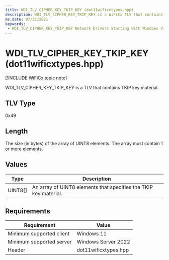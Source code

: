 ```yaml
---
title: WDI_TLV_CIPHER_KEY_TKIP_KEY (dot11wificxtypes.hpp)
description: WDI_TLV_CIPHER_KEY_TKIP_KEY is a WiFiCx TLV that contains TKIP key material.
ms.date: 07/31/2021
keywords:
 - WDI_TLV_CIPHER_KEY_TKIP_KEY Network Drivers Starting with Windows Vista
---
```


# WDI\_TLV\_CIPHER\_KEY\_TKIP\_KEY (dot11wificxtypes.hpp)

[!INCLUDE [WiFiCx topic note](../includes/wificx-version-warning.md)]


WDI\_TLV\_CIPHER\_KEY\_TKIP\_KEY is a TLV that contains TKIP key material.

## TLV Type


0x49

## Length


The size (in bytes) of the array of UINT8 elements. The array must contain 1 or more elements.

## Values


| Type      | Description                                                      |
|-----------|------------------------------------------------------------------|
| UINT8\[\] | An array of UINT8 elements that specifies the TKIP key material. |

 

## Requirements

|Requirement|Value|
|--- |--- |
|Minimum supported client|Windows 11|
|Minimum supported server|Windows Server 2022|
|Header|dot11wificxtypes.hpp|

 

 




